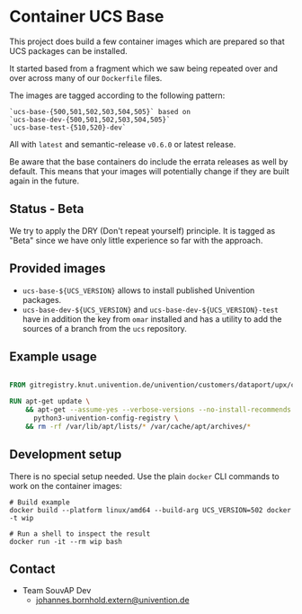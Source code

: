 # Container UCS Base

This project does build a few container images which are prepared so that UCS
packages can be installed.

It started based from a fragment which we saw being repeated over and over
across many of our `Dockerfile` files.

The images are tagged according to the following pattern:

```
`ucs-base-{500,501,502,503,504,505}` based on
`ucs-base-dev-{500,501,502,503,504,505}`
`ucs-base-test-{510,520}-dev`
```

All with `latest` and semantic-release `v0.6.0` or latest release.

Be aware that the base containers do include the errata releases as well by
default. This means that your images will potentially change if they are built
again in the future.

## Status - Beta

We try to apply the DRY (Don't repeat yourself) principle. It is tagged as
"Beta" since we have only little experience so far with the approach.


## Provided images

- `ucs-base-${UCS_VERSION}` allows to install published Univention packages.
- `ucs-base-dev-${UCS_VERSION}` and `ucs-base-dev-${UCS_VERSION}-test` have in
addition the key from `omar` installed and has a utility to add the sources of
a branch from the `ucs` repository.


## Example usage

```Dockerfile

FROM gitregistry.knut.univention.de/univention/customers/dataport/upx/container-ucs-base/ucs-base-502:latest AS ucs-base

RUN apt-get update \
    && apt-get --assume-yes --verbose-versions --no-install-recommends install \
      python3-univention-config-registry \
    && rm -rf /var/lib/apt/lists/* /var/cache/apt/archives/*
```

## Development setup

There is no special setup needed. Use the plain `docker` CLI commands to work on
the container images:

```shell
# Build example
docker build --platform linux/amd64 --build-arg UCS_VERSION=502 docker -t wip

# Run a shell to inspect the result
docker run -it --rm wip bash
```

## Contact

- Team SouvAP Dev
  - <johannes.bornhold.extern@univention.de>
